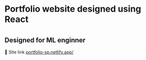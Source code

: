 # Portfolio website designed using React

#

## Designed for ML enginner
🔗 SIte link [portfolio-sp.netlify.app/](https://portfolio-sp.netlify.app/)



